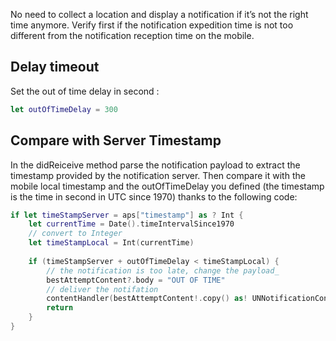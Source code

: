 No need to collect a location and display a notification if it’s not the right time anymore. Verify first if the notification expedition time is not too different from the notification reception time on the mobile.

## Delay timeout

Set the out of time delay in second : 
```swift
let outOfTimeDelay = 300
```

## Compare with Server Timestamp

In the didReiceive method parse the notification payload to extract the timestamp provided by the notification server. Then compare it with the mobile local timestamp and the outOfTimeDelay you defined (the timestamp is the time in second in UTC since 1970) thanks to the following code:
```swift
if let timeStampServer = aps["timestamp"] as ? Int {
	let currentTime = Date().timeIntervalSince1970
	// convert to Integer
	let timeStampLocal = Int(currentTime)
	
	if (timeStampServer + outOfTimeDelay < timeStampLocal) {
		// the notification is too late, change the payload_
		bestAttemptContent?.body = "OUT OF TIME"
		// deliver the notifation
		contentHandler(bestAttemptContent!.copy() as! UNNotificationContent)
		return
	}
}
```
